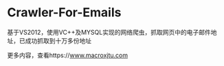 Crawler-For-Emails
==================

基于VS2012，使用VC++及MYSQL实现的网络爬虫，抓取网页中的电子邮件地址，已成功抓取到十万多份地址

更多内容，查看https://www.macroxjtu.com
